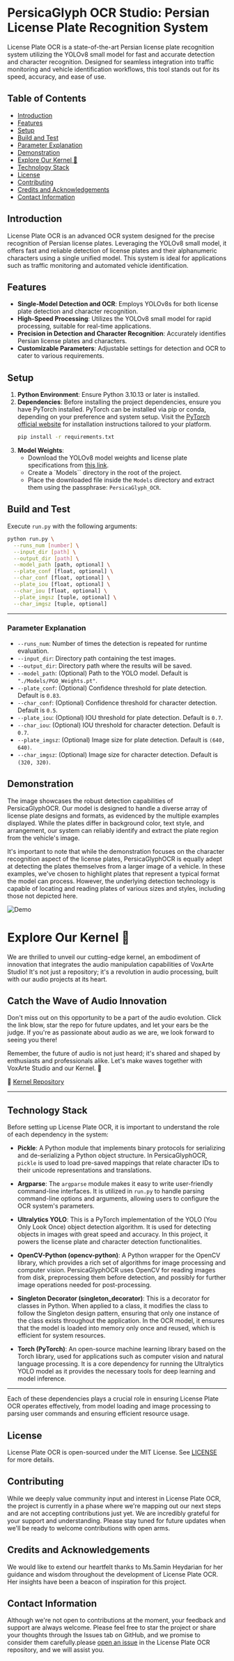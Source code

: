 # PersicaGlyph OCR Studio: Persian License Plate Recognition System
License Plate OCR is a state-of-the-art Persian license plate recognition system utilizing the YOLOv8 small model for fast and accurate detection and character recognition. Designed for seamless integration into traffic monitoring and vehicle identification workflows, this tool stands out for its speed, accuracy, and ease of use.

## Table of Contents
- [Introduction](#introduction)
- [Features](#features)
- [Setup](#setup)
- [Build and Test](#build-and-test)
- [Parameter Explanation](#parameter-explanation)
- [Demonstration](#demonstration)
- [Explore Our Kernel 🚀](#explore-our-kernel-)
- [Technology Stack](#technology-stack)
- [License](#license)
- [Contributing](#contributing)
- [Credits and Acknowledgements](#credits-and-acknowledgements)
- [Contact Information](#contact-information)

## Introduction
License Plate OCR is an advanced OCR system designed for the precise recognition of Persian license plates. Leveraging the YOLOv8 small model, it offers fast and reliable detection of license plates and their alphanumeric characters using a single unified model. This system is ideal for applications such as traffic monitoring and automated vehicle identification.

## Features
- **Single-Model Detection and OCR**: Employs YOLOv8s for both license plate detection and character recognition.
- **High-Speed Processing**: Utilizes the YOLOv8 small model for rapid processing, suitable for real-time applications.
- **Precision in Detection and Character Recognition**: Accurately identifies Persian license plates and characters.
- **Customizable Parameters**: Adjustable settings for detection and OCR to cater to various requirements.

## Setup

1. **Python Environment**: 
    Ensure Python 3.10.13 or later is installed.
2. **Dependencies**: 
    Before installing the project dependencies, ensure you have PyTorch installed. PyTorch can be installed via pip or conda, depending on your preference and system setup. Visit the [PyTorch official website](https://pytorch.org/get-started/locally/) for installation instructions tailored to your platform.
    ```bash
    pip install -r requirements.txt
    ```
3. **Model Weights**:
    - Download the YOLOv8 model weights and license plate specifications from [this link](https://drive.google.com/file/d/1DvKWOKv6w3eBF1l5ONJbutOmyYIA0rFh/view?usp=sharing).
    - Create a `Models`` directory in the root of the project.
    - Place the downloaded file inside the `Models` directory and extract them using the passphrase: `PersicaGlyph_OCR`.

## Build and Test
Execute `run.py` with the following arguments:

```bash
python run.py \
  --runs_num [number] \
  --input_dir [path] \
  --output_dir [path] \
  --model_path [path, optional] \
  --plate_conf [float, optional] \
  --char_conf [float, optional] \
  --plate_iou [float, optional] \
  --char_iou [float, optional] \
  --plate_imgsz [tuple, optional] \
  --char_imgsz [tuple, optional]
```
---

### Parameter Explanation
- `--runs_num`: Number of times the detection is repeated for runtime evaluation.
- `--input_dir`: Directory path containing the test images.
- `--output_dir`: Directory path where the results will be saved.
- `--model_path`: (Optional) Path to the YOLO model. Default is `"./Models/PGO_Weights.pt"`.
- `--plate_conf`: (Optional) Confidence threshold for plate detection. Default is `0.83`.
- `--char_conf`: (Optional) Confidence threshold for character detection. Default is `0.5`.
- `--plate_iou`: (Optional) IOU threshold for plate detection. Default is `0.7`.
- `--char_iou`: (Optional) IOU threshold for character detection. Default is `0.7`.
- `--plate_imgsz`: (Optional) Image size for plate detection. Default is `(640, 640)`.
- `--char_imgsz`: (Optional) Image size for character detection. Default is `(320, 320)`.

## Demonstration
The image showcases the robust detection capabilities of PersicaGlyphOCR. Our model is designed to handle a diverse array of license plate designs and formats, as evidenced by the multiple examples displayed. While the plates differ in background color, text style, and arrangement, our system can reliably identify and extract the plate region from the vehicle's image.

It's important to note that while the demonstration focuses on the character recognition aspect of the license plates, PersicaGlyphOCR is equally adept at detecting the plates themselves from a larger image of a vehicle. In these examples, we've chosen to highlight plates that represent a typical format the model can process. However, the underlying detection technology is capable of locating and reading plates of various sizes and styles, including those not depicted here.

![Demo](./Assets/Demo.png)

# Explore Our Kernel 🚀
We are thrilled to unveil our cutting-edge kernel, an embodiment of innovation that integrates the audio manipulation capabilities of VoxArte Studio! It's not just a repository; it's a revolution in audio processing, built with our audio projects at its heart.

## Catch the Wave of Audio Innovation
Don't miss out on this opportunity to be a part of the audio evolution. Click the link blow, star the repo for future updates, and let your ears be the judge. If you're as passionate about audio as we are, we look forward to seeing you there!

Remember, the future of audio is not just heard; it's shared and shaped by enthusiasts and professionals alike. Let's make waves together with VoxArte Studio and our Kernel. 🚀

🔗 [Kernel Repository](https://github.com/Meta-Intelligence-Services)

---

## Technology Stack

Before setting up License Plate OCR, it is important to understand the role of each dependency in the system:

- **Pickle**: A Python module that implements binary protocols for serializing and de-serializing a Python object structure. In PersicaGlyphOCR, `pickle` is used to load pre-saved mappings that relate character IDs to their unicode representations and translations.

- **Argparse**: The `argparse` module makes it easy to write user-friendly command-line interfaces. It is utilized in `run.py` to handle parsing command-line options and arguments, allowing users to configure the OCR system's parameters.

- **Ultralytics YOLO**: This is a PyTorch implementation of the YOLO (You Only Look Once) object detection algorithm. It is used for detecting objects in images with great speed and accuracy. In this project, it powers the license plate and character detection functionalities.

- **OpenCV-Python (opencv-python)**: A Python wrapper for the OpenCV library, which provides a rich set of algorithms for image processing and computer vision. PersicaGlyphOCR uses OpenCV for reading images from disk, preprocessing them before detection, and possibly for further image operations needed for post-processing.

- **Singleton Decorator (singleton_decorator)**: This is a decorator for classes in Python. When applied to a class, it modifies the class to follow the Singleton design pattern, ensuring that only one instance of the class exists throughout the application. In the OCR model, it ensures that the model is loaded into memory only once and reused, which is efficient for system resources.

- **Torch (PyTorch)**: An open-source machine learning library based on the Torch library, used for applications such as computer vision and natural language processing. It is a core dependency for running the Ultralytics YOLO model as it provides the necessary tools for deep learning and model inference.

---
Each of these dependencies plays a crucial role in ensuring License Plate OCR operates effectively, from model loading and image processing to parsing user commands and ensuring efficient resource usage.


## License
License Plate OCR is open-sourced under the MIT License. See [LICENSE](LICENSE) for more details.

## Contributing
While we deeply value community input and interest in License Plate OCR, the project is currently in a phase where we're mapping out our next steps and are not accepting contributions just yet. We are incredibly grateful for your support and understanding. Please stay tuned for future updates when we'll be ready to welcome contributions with open arms.

## Credits and Acknowledgements
We would like to extend our heartfelt thanks to Ms.Samin Heydarian for her guidance and wisdom throughout the development of License Plate OCR. Her insights have been a beacon of inspiration for this project.

## Contact Information
Although we're not open to contributions at the moment, your feedback and support are always welcome. Please feel free to star the project or share your thoughts through the Issues tab on GitHub, and we promise to consider them carefully.please [open an issue](https://github.com/Amir-Nassimi/PersicaGlyph-OCR-Studio/issues) in the License Plate OCR repository, and we will assist you.